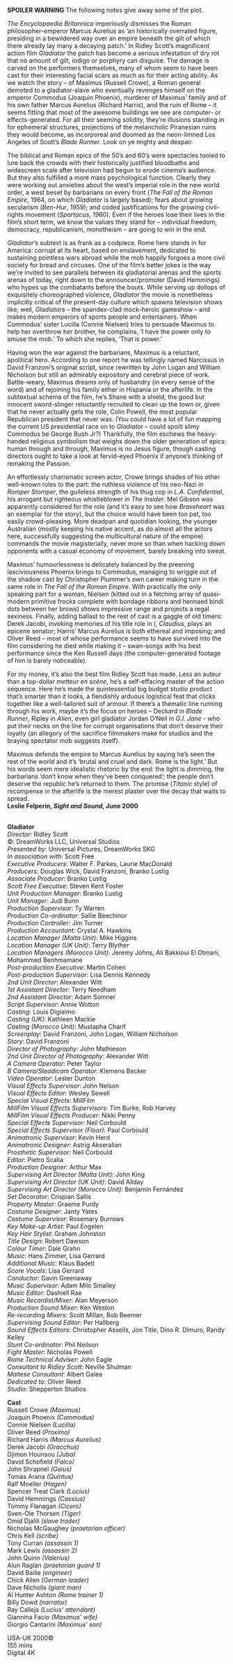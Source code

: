 
**SPOILER WARNING** The following notes give away some of the plot.

_The Encyclopaedia Britannica_ imperiously dismisses the Roman philosopher-emperor Marcus Aurelius as ‘an historically overrated figure, presiding in a bewildered way over an empire beneath the gilt of which there already lay many a decaying patch.’ In Ridley Scott’s magnificent action film _Gladiator_ the patch has become a serious infestation of dry rot that no amount of gilt, indigo or porphyry can disguise. The damage is carved on the performers themselves, many of whom seem to have been cast for their interesting facial scars as much as for their acting ability. As we watch the story – of Maximus (Russell Crowe), a Roman general demoted to a gladiator-slave who eventually revenges himself on the emperor Commodus (Joaquin Phoenix), murderer of Maximus’ family and of his own father Marcus Aurelius (Richard Harris), and the ruin of Rome – it seems fitting that most of the awesome buildings we see are computer- or effects-generated. For all their seeming solidity, they’re illusions standing in for ephemeral structures, projections of the melancholic Piranesian ruins they would become, as incorporeal and doomed as the neon-limned Los Angeles of Scott’s _Blade Runner_. Look on ye mighty and despair.

The biblical and Roman epics of the 50’s and 60’s were spectacles tooled to lure back the crowds with their historically justified bloodbaths and widescreen scale after television had begun to erode cinema’s audience. But they also fulfilled a more mass psychological function. Clearly they were working out anxieties about the west’s imperial role in the new world order, a west beset by barbarians on every front (_The Fall of the Roman Empire_, 1964, on which _Gladiator_ is largely based); fears about growing secularism (_Ben-Hur_, 1959); and coded justifications for the growing civil-rights movement (_Spartacus_, 1960). Even if the heroes lose their lives in the film’s short term, we know the values they stand for – individual freedom, democracy, republicanism, monotheism – are going to win in the end.

_Gladiator_’s subtext is as frank as a codpiece. Rome here stands in for America: corrupt at its heart, based on enslavement, dedicated to sustaining pointless wars abroad while the mob happily forgoes a more civil society for bread and circuses. One of the film’s better jokes is the way we’re invited to see parallels between its gladiatorial arenas and the sports arenas of today, right down to the announcer/promoter (David Hemmings) who hypes up the combatants before the bouts. While serving up dollops of exquisitely choreographed violence, _Gladiator_ the movie is nonetheless implicitly critical of the present-day culture which spawns television shows like, well, _Gladiators_ – the spandex-clad mock-heroic gameshow – and makes modern emperors of sports people and entertainers. When Commodus’ sister Lucilla (Connie Nielsen) tries to persuade Maximus to help her overthrow her brother, he complains, ‘I have the power only to amuse the mob.’ To which she replies, ‘That is power.’

Having won the war against the barbarians, Maximus is a reluctant, apolitical hero. According to one report he was tellingly named Narcissus in David Franzoni’s original script, since rewritten by John Logan and William Nicholson but still an admirably expository and cerebral piece of work. Battle-weary, Maximus dreams only of husbandry (in every sense of the word) and of rejoining his family either in Hispania or the afterlife. In the subtextual schema of the film, he’s Shane with a shield, the good but innocent sword-slinger reluctantly recruited to clean up the town or, given that he never actually gets the role, Colin Powell, the most popular Republican president that never was. (You could have a lot of fun mapping the current US presidential race on to _Gladiator_ – could spoilt slimy Commodus be George Bush Jr?) Thankfully, the film eschews the heavy-handed religious symbolism that weighs down the older generation of epics: human through and through, Maximus is no Jesus figure, though casting directors ought to take a look at fervid-eyed Phoenix if anyone’s thinking of remaking the Passion.

An effortlessly charismatic screen actor, Crowe brings shades of his other well-known roles to the part: the ruthless violence of his neo-Nazi in _Romper Stomper_, the guileless strength of his thug cop in _L.A. Confidential_, his arrogant but righteous whistleblower in _The Insider_. Mel Gibson was apparently considered for the role (and it’s easy to see how _Braveheart_ was an exemplar for the story), but the choice would have been too pat, too easily crowd-pleasing. More deadpan and quotidian looking, the younger Australian (mostly keeping his native accent, as do almost all the actors here, successfully suggesting the multicultural nature of the empire) commands the movie magisterially, never more so than when hacking down opponents with a casual economy of movement, barely breaking into sweat.

Maximus’ humourlessness is delicately balanced by the preening lasciviousness Phoenix brings to Commodus, managing to wriggle out of the shadow cast by Christopher Plummer’s own career making turn in the same role in _The Fall of the Roman Empire_. With practically the only speaking part for a woman, Nielsen (kitted out in a fetching array of quasi-modern primitive frocks complete with bondage ribbons and hennaed bindi dots between her brows) shows impressive range and projects a regal sexiness. Finally, adding ballast to the rest of cast is a gaggle of old timers: Derek Jacobi, invoking memories of his title role in _I, Claudius_, plays an epicene senator; Harris’ Marcus Aurelius is both ethereal and imposing; and Oliver Reed – most of whose performance seems to have survived into the film considering he died while making it – swan-songs with his best performance since the Ken Russell days (the computer-generated footage of him is barely noticeable).

For my money, it’s also the best film Ridley Scott has made. Less an auteur than a top-dollar _metteur en scène_, he’s a self-effacing master of the action sequence. Here he’s made the quintessential big budget studio product that’s smarter than it looks, a fiendishly arduous logistical feat that clicks together like a well-tailored suit of armour. If there’s a thematic line running through his work, maybe it’s the focus on heroes – Deckard in _Blade Runner_, Ripley in _Alien_, even girl gladiator Jordan O’Neil in _G.I. Jane_ - who put their necks on the line for corrupt organisations that don’t deserve their loyalty (an allegory of the sacrifice filmmakers make for studios and the braying spectator mob suggests itself).

Maximus defends the empire to Marcus Aurelius by saying he’s seen the rest of the world and it’s ‘brutal and cruel and dark. Rome is the light.’ But his words seem mere idealistic rhetoric by the end: the light is dimming, the barbarians ‘don’t know when they’ve been conquered’; the people don’t deserve the republic he’s returned to them. The promise (_Titanic_ style) of recompense in the afterlife is the merest plaster over the decay that waits to spread.  
**Leslie Felperin, _Sight and Sound_, June 2000**
<br><br>

**Gladiator**  
_Director_: Ridley Scott  
©: DreamWorks LLC, Universal Studios  
_Presented by_: Universal Pictures, DreamWorks SKG  
_In association with_: Scott Free  
_Executive Producers_: Walter F. Parkes,  Laurie MacDonald  
_Producers_: Douglas Wick, David Franzoni,  Branko Lustig  
_Associate Producer_: Branko Lustig  
_Scott Free Executive_: Steven Kent Foster  
_Unit Production Manager_: Branko Lustig  
_Unit Manager_: Judi Bunn  
_Production Supervisor_: Ty Warren  
_Production Co-ordinator_: Sallie Beechinor  
_Production Controller_: Jim Turner  
_Production Accountant_: Crystal A. Hawkins  
_Location Manager (Malta Unit)_: Mike Higgins  
_Location Manager (UK Unit)_: Terry Blyther  
_Location Managers (Morocco Unit)_: Jeremy Johns, Ali Bakkioui El Otmani, Mohammed Benhmamane  
_Post-production Executive_: Martin Cohen  
_Post-production Supervisor_: Lisa Dennis Kennedy  
_2nd Unit Director_: Alexander Witt  
_1st Assistant Director_: Terry Needham  
_2nd Assistant Director_: Adam Somner  
_Script Supervisor_: Annie Wotton  
_Casting_: Louis Digiaimo  
_Casting (UK)_: Kathleen Mackie  
_Casting (Morocco Unit)_: Mustapha Charif  
_Screenplay_: David Franzoni, John Logan,  William Nicholson  
_Story_: David Franzoni  
_Director of Photography_: John Mathieson  
_2nd Unit Director of Photography_: Alexander Witt  
_A Camera Operator_: Peter Taylor  
_B Camera/Steadicam Operator_: Klemens Becker  
_Video Operator_: Lester Dunton  
_Visual Effects Supervisor_: John Nelson  
_Visual Effects Editor_: Wesley Sewell  
_Special Visual Effects_: MillFilm  
_MillFilm Visual Effects Supervisors_:  Tim Burke, Rob Harvey  
_MillFilm Visual Effects Producer_: Nikki Penny  
_Special Effects Supervisor_: Neil Corbould  
_Special Effects Supervisor (Floor)_: Paul Corbould  
_Animatronic Supervisor_: Kevin Herd  
_Animatronic Designer_: Astrig Akseralian  
_Prosthetic Supervisor_: Neil Corbould  
_Editor_: Pietro Scalia  
_Production Designer_: Arthur Max  
_Supervising Art Director (Malta Unit)_: John King  
_Supervising Art Director (UK Unit)_: David Allday  
_Supervising Art Director (Morocco Unit)_:  Benjamín Fernández  
_Set Decorator_: Crispian Sallis  
_Property Master_: Graeme Purdy  
_Costume Designer_: Janty Yates  
_Costume Supervisor_: Rosemary Burrows  
_Key Make-up Artist_: Paul Engelen  
_Key Hair Stylist_: Graham Johnston  
_Title Design_: Robert Dawson  
_Colour Timer_: Dale Grahn  
_Music_: Hans Zimmer, Lisa Gerrard  
_Additional Music_: Klaus Badelt  
_Score Vocals_: Lisa Gerrard  
_Conductor_: Gavin Greenaway  
_Music Supervisor_: Adam Milo Smalley  
_Music Editor_: Dashiell Rae  
_Music Recordist/Mixer_: Alan Meyerson  
_Production Sound Mixer_: Ken Weston  
_Re-recording Mixers_: Scott Millan, Bob Beemer  
_Supervising Sound Editor_: Per Hallberg  
_Sound Effects Editors_: Christopher Assells,  Jon Title, Dino R. Dimuro, Randy Kelley  
_Stunt Co-ordinator_: Phil Neilson  
_Fight Master_: Nicholas Powell  
_Rome Technical Adviser_: John Eagle  
_Consultant to Ridley Scott_: Neville Shulman  
_Maltese Consultant_: Albert Galea  
_Dedicated to_: Oliver Reed  
_Studio_: Shepperton Studios

**Cast**  
Russell Crowe _(Maximus)_  
Joaquin Phoenix _(Commodus)_  
Connie Nielsen _(Lucilla)_  
Oliver Reed _(Proximo)_  
Richard Harris _(Marcus Aurelius)_  
Derek Jacobi _(Gracchus)_  
Djimon Hounsou _(Juba)_  
David Schofield _(Falco)_  
John Shrapnel _(Gaius)_  
Tomas Arana _(Quintus)_  
Ralf Moeller _(Hagen)_  
Spencer Treat Clark _(Lucius)_  
David Hemmings _(Cassius)_  
Tommy Flanagan _(Cicero)_  
Sven-Ole Thorsen _(Tiger)_  
Omid Djalili _(slave trader)_  
Nicholas McGaughey _(praetorian officer)_  
Chris Kell _(scribe)_  
Tony Curran _(assassin 1)_  
Mark Lewis _(assassin 2)_  
John Quinn _(Valerius)_  
Alun Raglan _(praetorian guard 1)_  
David Bailie _(engineer)_  
Chick Allen _(German leader)_  
Dave Nicholls _(giant man)_  
Al Hunter Ashton _(Rome trainer 1)_  
Billy Dowd _(narrator)_  
Ray Calleja _(Lucius’ attendant)_  
Giannina Facio _(Maximus’ wife)_  
Giorgio Cantarini _(Maximus’ son)_

USA-UK 2000©  
155 mins  
Digital 4K
<br><br>
<!--stackedit_data:
eyJoaXN0b3J5IjpbLTkxNjY5NjcyN119
-->